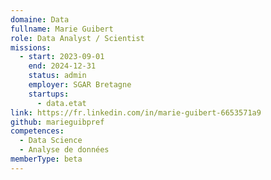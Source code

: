```yaml
---
domaine: Data
fullname: Marie Guibert
role: Data Analyst / Scientist
missions:
  - start: 2023-09-01
    end: 2024-12-31
    status: admin
    employer: SGAR Bretagne
    startups:
      - data.etat
link: https://fr.linkedin.com/in/marie-guibert-6653571a9
github: marieguibpref
competences:
  - Data Science
  - Analyse de données
memberType: beta
---
```

